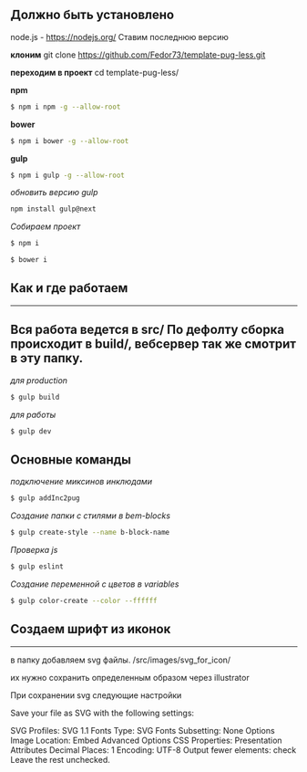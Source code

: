 ## Должно быть установлено ##

node.js - https://nodejs.org/ Ставим последнюю версию

**клоним**
git clone https://github.com/Fedor73/template-pug-less.git

**переходим в проект**
cd template-pug-less/

**npm**

```bash
$ npm i npm -g --allow-root
```

**bower**

```bash
$ npm i bower -g --allow-root
```

**gulp**

```bash
$ npm i gulp -g --allow-root
```

*обновить версию gulp*
```bash
npm install gulp@next
``` 

*Собираем проект*

```bash
$ npm i 
```

```bash
$ bower i 
```


## Как и где работаем ##
------------------------------------------------------------------------------------
Вся работа ведется в src/
По дефолту сборка происходит в build/, вебсервер так же смотрит в эту папку.
------------------------------------------------------------------------------------

*для production*
```bash
$ gulp build
```
*для работы*
```bash
$ gulp dev
```

## Основные команды ###

*подключение миксинов инклюдами*
```bash
$ gulp addInc2pug
```
*Создание папки с стилями в bem-blocks*
```bash
$ gulp create-style --name b-block-name
```
*Проверка js*
```bash
$ gulp eslint
```
*Создание переменной с цветов в variables*
```bash
$ gulp color-create --color --ffffff
```

## Создаем шрифт из иконок ##
------------------------------------------------------------------------------------
в папку добавляем svg файлы.
/src/images/svg_for_icon/

их нужно сохранить определенным образом через illustrator

При сохранении svg следующие настройки

Save your file as SVG with the following settings:

SVG Profiles: SVG 1.1
Fonts Type: SVG
Fonts Subsetting: None
Options Image Location: Embed
Advanced Options
CSS Properties: Presentation Attributes
Decimal Places: 1
Encoding: UTF-8
Output fewer elements: check
Leave the rest unchecked.

